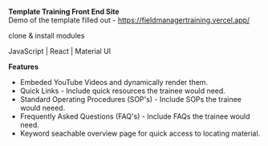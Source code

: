 **Template Training Front End Site**
<br/>
Demo of the template filled out - https://fieldmanagertraining.vercel.app/

clone & install modules

JavaScript | React | Material UI

**Features**
- Embeded YouTube Videos and dynamically render them.
- Quick Links - Include quick resources the trainee would need. 
- Standard Operating Procedures (SOP's) - Include SOPs the trainee would neeed.
- Frequently Asked Questions  (FAQ's) - Include FAQs the trainee would need.
- Keyword seachable overview page for quick access to locating material.
